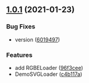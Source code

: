 ## [1.0.1](https://github.com/deepkolos/three-platformize-demo/compare/96f3ceecb209d50090db836daf9eab0c2d7b2108...v1.0.1) (2021-01-23)


### Bug Fixes

* version ([6019497](https://github.com/deepkolos/three-platformize-demo/commit/6019497a379415a4313eaff3a22cb3c6d7e9b235))


### Features

* add RGBELoader ([96f3cee](https://github.com/deepkolos/three-platformize-demo/commit/96f3ceecb209d50090db836daf9eab0c2d7b2108))
* DemoSVGLoader ([c4b117a](https://github.com/deepkolos/three-platformize-demo/commit/c4b117a2bdd139a2c0a8729ea91e611947cb664f))



